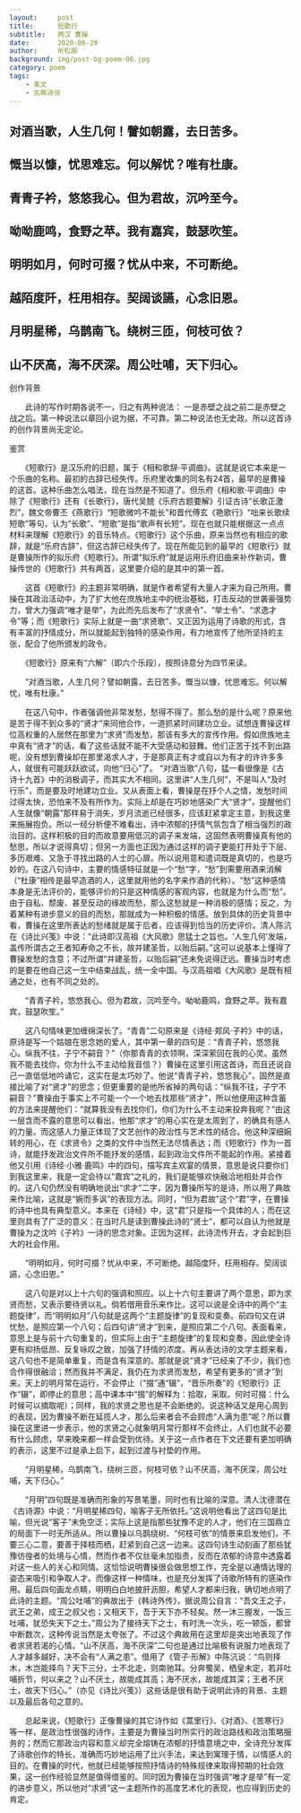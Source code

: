```yaml
---
layout:     post
title:      短歌行
subtitle:   两汉 曹操
date:       2020-06-29
author:     听松阁
background: img/post-bg-poem-06.jpg
category: poem
tags:
    - 美文
    - 古典诗词
---
```


## 对酒当歌，人生几何！譬如朝露，去日苦多。

## 慨当以慷，忧思难忘。何以解忧？唯有杜康。

## 青青子衿，悠悠我心。但为君故，沉吟至今。

## 呦呦鹿鸣，食野之苹。我有嘉宾，鼓瑟吹笙。

## 明明如月，何时可掇？忧从中来，不可断绝。

## 越陌度阡，枉用相存。契阔谈讌，心念旧恩。

## 月明星稀，乌鹊南飞。绕树三匝，何枝可依？

## 山不厌高，海不厌深。周公吐哺，天下归心。





创作背景



　　此诗的写作时期各说不一，归之有两种说法： 一是赤壁之战之前二是赤壁之战之后。第一种说法以章回小说为据，不可靠。第二种说法也无史政。所以这首诗的创作背景尚无定论。





鉴赏



　　《短歌行》是汉乐府的旧题，属于《相和歌辞·平调曲》。这就是说它本来是一个乐曲的名称。最初的古辞已经失传。乐府里收集的同名有24首，最早的是曹操的这首。这种乐曲怎么唱法，现在当然是不知道了。但乐府《相和歌·平调曲》中除了《短歌行》还有《长歌行》，唐代吴兢《乐府古题要解》引证古诗“长歌正激烈”，魏文帝曹丕《燕歌行》“短歌微吟不能长”和晋代傅玄《艳歌行》“咄来长歌续短歌”等句，认为“长歌”、“短歌”是指“歌声有长短”。现在也就只能根据这一点点材料来理解《短歌行》的音乐特点。《短歌行》这个乐曲，原来当然也有相应的歌辞，就是“乐府古辞”，但这古辞已经失传了。现在所能见到的最早的《短歌行》就是曹操所作的拟乐府《短歌行》。所谓“拟乐府”就是运用乐府旧曲来补作新词，曹操传世的《短歌行》共有两首，这里要介绍的是其中的第一首。



　　这首《短歌行》的主题非常明确，就是作者希望有大量人才来为自己所用。曹操在其政治活动中，为了扩大他在庶族地主中的统治基础，打击反动的世袭豪强势力，曾大力强调“唯才是举”，为此而先后发布了“求贤令”、“举士令”、“求逸才令”等；而《短歌行》实际上就是一曲“求贤歌”、又正因为运用了诗歌的形式，含有丰富的抒情成分，所以就能起到独特的感染作用，有力地宣传了他所坚持的主张，配合了他所颁发的政令。



　　《短歌行》原来有“六解”（即六个乐段），按照诗意分为四节来读。



　　“对酒当歌，人生几何？譬如朝露，去日苦多。慨当以慷，忧思难忘。何以解忧，唯有杜康。”



　　在这八句中，作者强调他非常发愁，愁得不得了。那么愁的是什么呢？原来他是苦于得不到众多的“贤才”来同他合作，一道抓紧时间建功立业。试想连曹操这样位高权重的人居然在那里为“求贤”而发愁，那该有多大的宣传作用。假如庶族地主中真有“贤才”的话，看了这些话就不能不大受感动和鼓舞。他们正苦于找不到出路呢，没有想到曹操却在那里渴求人才，于是那真正有才或自以为有才的许许多多人，就很有可能跃跃欲试，向他“归心”了。 “对酒当歌”八句，猛一看很像是《古诗十九首》中的消极调子，而其实大不相同。这里讲“人生几何”，不是叫人“及时行乐”，而是要及时地建功立业。又从表面上看，曹操是在抒个人之情，发愁时间过得太快，恐怕来不及有所作为。实际上却是在巧妙地感染广大“贤才”，提醒他们人生就像“朝露”那样易于消失，岁月流逝已经很多，应该赶紧拿定主意，到我这里来施展抱负。所以一经分析便不难看出，诗中浓郁的抒情气氛包含了相当强烈的政治目的。这样积极的目的而故意要用低沉的调子来发端，这固然表明曹操真有他的愁思，所以才说得真切；但另一方面也正因为通过这样的调子更能打开处于下层、多历艰难、又急于寻找出路的人士的心扉。所以说用意和遣词既是真切的，也是巧妙的。在这八句诗中，主要的情感特征就是一个“愁”字，“愁”到需要用酒来消解（“杜康”相传是最早造酒的人，这里就用他的名字来作酒的代称）。“愁”这种感情本身是无法评价的，能够评价的只是这种情感的客观内容，也就是为什么而“愁”。由于自私、颓废、甚至反动的缘故而愁，那么这愁就是一种消极的感情；反之，为着某种有进步意义的目的而愁，那就成为一种积极的情感。放到具体的历史背景中看，曹操在这里所表达的愁绪就是属于后者，应该得到恰当的历史评价。清人陈沆在《诗比兴笺》中说：“此诗即汉高祖《大风歌》思猛士之旨也。‘人生几何’发端，盖传所谓古之王者知寿命之不长，故并建圣哲，以贻后嗣。”这可以说基本上懂得了曹操发愁的含意；不过所谓“并建圣哲，以贻后嗣”还未免说得迂远。曹操当时考虑的是要在他自己这一生中结束战乱，统一全中国。与汉高祖唱《大风歌》是既有相通之处，也有不同之处的。



　　“青青子衿，悠悠我心。但为君故，沉吟至今。呦呦鹿鸣，食野之苹。我有嘉宾，鼓瑟吹笙。”



　　这八句情味更加缠绵深长了。“青青”二句原来是《诗经·郑风·子衿》中的话，原诗是写一个姑娘在思念她的爱人，其中第一章的四句是：“青青子衿，悠悠我心。纵我不往，子宁不嗣音？”（你那青青的衣领啊，深深萦回在我的心灵。虽然我不能去找你，你为什么不主动给我音信？）曹操在这里引用这首诗，而且还说自己一直低低地吟诵它，这实在是太巧妙了。他说“青青子衿，悠悠我心”，固然是直接比喻了对“贤才”的思念；但更重要的是他所省掉的两句话：“纵我不往，子宁不嗣音？”曹操由于事实上不可能一个一个地去找那些“贤才”，所以他便用这种含蓄的方法来提醒他们：“就算我没有去找你们，你们为什么不主动来投奔我呢？”由这一层含而不露的意思可以看出，他那“求才”的用心实在是太周到了，的确具有感人的力量。而这感人力量正体现了文艺创作的政治性与艺术性的结合。他这种深细婉转的用心，在《求贤令》之类的文件中当然无法尽情表达；而《短歌行》作为一首诗，就能抒发政治文件所不能抒发的感情，起到政治文件所不能起的作用。紧接着他又引用《诗经·小雅·鹿鸣》中的四句，描写宾主欢宴的情景，意思是说只要你们到我这里来，我是一定会待以“嘉宾”之礼的，我们是能够欢快融洽地相处并合作的。这八句仍然没有明确地说出“求才”二字，因为曹操所写的是诗，所以用了典故来作比喻，这就是“婉而多讽”的表现方法。同时，“但为君故”这个“君”字，在曹操的诗中也具有典型意义。本来在《诗经》中，这“君”只是指一个具体的人；而在这里则具有了广泛的意义：在当时凡是读到曹操此诗的“贤士”，都可以自认为他就是曹操为之沈吟《子衿》一诗的思念对象。正因为这样，此诗流传开去，才会起到巨大的社会作用。



　　“明明如月，何时可掇？忧从中来，不可断绝。越陌度阡，枉用相存。契阔谈讌，心念旧恩。”



　　这八句是对以上十六句的强调和照应。以上十六句主要讲了两个意思，即为求贤而愁，又表示要待贤以礼。倘若借用音乐来作比，这可以说是全诗中的两个“主题旋律”，而“明明如月”八句就是这两个“主题旋律”的复现和变奏。前四句又在讲忧愁，是照应第一个八句；后四句讲“贤才”到来，是照应第二个八句。表面看来，意思上是与前十六句重复的，但实际上由于“主题旋律”的复现和变奏，因此使全诗更有抑扬低昂、反复咏叹之致，加强了抒情的浓度。再从表达诗的文学主题来看，这八句也不是简单重复，而是含有深意的。那就是说“贤才”已经来了不少，我们也合作得很融洽；然而我并不满足，我仍在为求贤而发愁，希望有更多的“贤才”到来。天上的明月常在运行，不会停止（“掇”通“辍”，“晋乐所奏”的《短歌行》正作“辍”，即停止的意思；高中课本中“掇”的解释为：拾取，采取。何时可掇：什么时候可以摘取呢）；同样，我的求贤之思也是不会断绝的。说这种话又是用心周到的表现，因为曹操不断在延揽人才，那么后来者会不会顾虑“人满为患”呢？所以曹操在这里进一步表示，他的求贤之心就象明月常行那样不会终止，人们也就不必要有什么顾虑，早来晚来都一样会受到优待。关于这一点作者在下文还要有更加明确的表示，这里不过是承上启下，起到过渡与衬垫的作用。



　　“月明星稀，乌鹊南飞，绕树三匝，何枝可依？山不厌高，海不厌深，周公吐哺，天下归心。”



　　“月明”四句既是准确而形象的写景笔墨，同时也有比喻的深意。清人沈德潜在《古诗源》中说：“月明星稀四句，喻客子无所依托。”这说明他看出了这四句是比喻，但光说“客子”未免空泛；实际上这是指那些犹豫不定的人才，他们在三国鼎立的局面下一时无所适从。所以曹操以乌鹊绕树、“何枝可依”的情景来启发他们，不要三心二意，要善于择枝而栖，赶紧到自己这一边来。这四句诗生动刻画了那些犹豫彷徨者的处境与心情，然而作者不仅丝毫未加指责，反而在浓郁的诗意中透露着对这一些人的关心和同情。这恰恰说明曹操很会做思想工作，完全是以通情达理的姿态来吸引和争取人才。而像这样一种情味，也是充分发挥了诗歌所特有的感染作用。最后四句画龙点睛，明明白白地披肝沥胆，希望人才都来归我，确切地点明了此诗的主题。“周公吐哺”的典故出于《韩诗外传》，据说周公自言：“吾文王之子，武王之弟，成王之叔父也；又相天下，吾于天下亦不轻矣。然一沐三握发，一饭三吐哺，犹恐失天下之士。”周公为了接待天下之士，有时洗一次头，吃一顿饭，都曾中断数次，这种传说当然是太夸张了。不过这个典故用在这里却是突出地表现了作者求贤若渴的心情。“山不厌高，海不厌深”二句也是通过比喻极有说服力地表现了人才越多越好，决不会有“人满之患”。借用了《管子·形解》中陈沆说：“鸟则择木，木岂能择鸟？天下三分，士不北走，则南驰耳。分奔蜀吴，栖皇未定，若非吐哺折节，何以来之？山不厌土，故能成其高；海不厌水，故能成其深；王者不厌士，故天下归心。”（亦见《诗比兴笺》）这些话是很有助于说明此诗的背景、主题以及最后各句之意的。



　　总起来说，《短歌行》正像曹操的其它诗作如《蒿里行》、《对酒》、《苦寒行》等一样，是政治性很强的诗作，主要是为曹操当时所实行的政治路线和政治策略服务的；然而它那政治内容和意义却完全熔铸在浓郁的抒情意境之中，全诗充分发挥了诗歌创作的特长，准确而巧妙地运用了比兴手法，来达到寓理于情，以情感人的目的。在曹操的时代，他就已经能够按照抒情诗的特殊规律来取得预期的社会效果，这一创作经验显然是值得借鉴的。同时因为曹操在当时强调“唯才是举”有一定的进步意义，所以他对“求贤”这一主题所作的高度艺术化的表现，也应得到历史的肯定。
